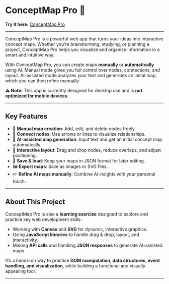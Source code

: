 # ConceptMap Pro 🚀

**Try it here:** [ConceptMap Pro](https://marcof-dev.github.io/ConceptMap-Pro/)

---

ConceptMap Pro is a powerful web app that turns your ideas into interactive concept maps. Whether you’re brainstorming, studying, or planning a project, ConceptMap Pro helps you visualize and organize information in a smart and intuitive way.

With ConceptMap Pro, you can create maps **manually** or **automatically** using AI. Manual mode gives you full control over nodes, connections, and layout. AI-assisted mode analyzes your text and generates an initial map, which you can then refine manually.

**⚠️ Note:** This app is currently designed for desktop use and is **not optimized for mobile devices**.

---

## Key Features

- 📝 **Manual map creation**: Add, edit, and delete nodes freely.  
- 🔗 **Connect nodes**: Use arrows or lines to visualize relationships.  
- 🤖 **AI-assisted map generation**: Input text and get an initial concept map automatically.  
- 🎨 **Interactive layout**: Drag and drop nodes, reduce overlaps, and adjust positioning.  
- 💾 **Save & load**: Keep your maps in JSON format for later editing.  
- 🖼️ **Export maps**: Save as images or SVG files.  
- ✏️ **Refine AI maps manually**: Combine AI insights with your personal touch.  

---

## About This Project

ConceptMap Pro is also a **learning exercise** designed to explore and practice key web development skills:

- Working with **Canvas** and **SVG** for dynamic, interactive graphics.  
- Using **JavaScript libraries** to handle drag & drop, layout, and interactivity.  
- Making **API calls** and handling **JSON responses** to generate AI-assisted maps.

It’s a hands-on way to practice **DOM manipulation, data structures, event handling, and visualization**, while building a functional and visually appealing tool.

---

